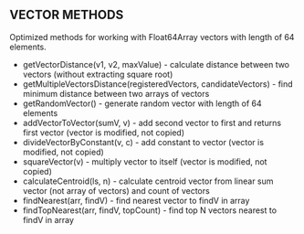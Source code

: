 VECTOR METHODS
------------------------------------------------------------------------------------------------------------------------

Optimized methods for working with Float64Array vectors with length of 64 elements.

- getVectorDistance(v1, v2, maxValue) - calculate distance between two vectors (without extracting square root)
- getMultipleVectorsDistance(registeredVectors, candidateVectors) - find minimum distance between two arrays of vectors
- getRandomVector() - generate random vector with length of 64 elements
- addVectorToVector(sumV, v) - add second vector to first and returns first vector (vector is modified, not copied)
- divideVectorByConstant(v, c) - add constant to vector (vector is modified, not copied)
- squareVector(v) - multiply vector to itself (vector is modified, not copied)
- calculateCentroid(ls, n) - calculate centroid vector from linear sum vector (not array of vectors) and count of vectors
- findNearest(arr, findV) - find nearest vector to findV in array
- findTopNearest(arr, findV, topCount) - find top N vectors nearest to findV in array